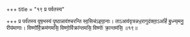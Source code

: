 +++
title = "१९ प्र पर्वतस्य"

+++
प्र पर्व॑तस्य वृष॒भस्य॑ पृ॒ष्ठान्नाव॑श्चरन्ति स्व॒सिच॑ऽइया॒नाः। ताऽआव॑वृत्रन्नध॒रागुद॑क्ता॒ऽअहिं॑ बु॒ध्न्य᳕मनु॒ रीय॑माणाः। विष्णो॑र्वि॒क्रम॑णमसि॒ विष्णो॒र्विक्रा॑न्तमसि॒ विष्णोः॑ क्रा॒न्तम॑सि॒ ॥१९॥